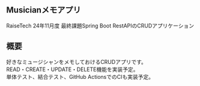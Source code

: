 ## Musicianメモアプリ
RaiseTech 24年11月度 最終課題Spring Boot RestAPIのCRUDアプリケーション

## 概要
好きなミュージシャンをメモしておけるCRUDアプリです。  
READ・CREATE・UPDATE・DELETE機能を実装予定。  
単体テスト、結合テスト、GitHub ActionsでのCIも実装予定。
